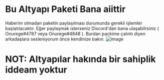 # Bu Altyapı Paketi Bana aiittir
Haberim olmadan paketin paylaşılması durumunda gerekli işlemler başlatılacaktır. Eğer paylaşmak isterseniz Discord'dan bana ulaşabilrsiniz ( Onurege#4787 veya Onurege#4848 ).
Burdan packime çalıntı diyen arkadaşlara sesleniyorum önce kendinize bakın. ![image](https://user-images.githubusercontent.com/78586675/119328971-5f499300-bc8d-11eb-8606-4135711d1e18.png)
#  NOT: Altyapılar hakında bir sahiplik iddeam yoktur 
